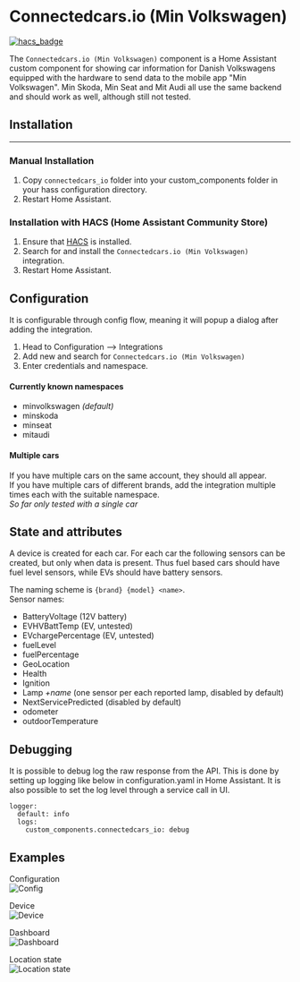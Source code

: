 
# Connectedcars.io (Min Volkswagen)

[![hacs_badge](https://img.shields.io/badge/HACS-Custom-orange.svg)](https://github.com/custom-components/hacs)

The `Connectedcars.io (Min Volkswagen)` component is a Home Assistant custom component for showing car information for Danish Volkswagens equipped with the hardware to send data to the mobile app "Min Volkswagen". 
Min Skoda, Min Seat and Mit Audi all use the same backend and should work as well, although still not tested.

## Installation
---
### Manual Installation
  1. Copy  `connectedcars_io`  folder into your custom_components folder in your hass configuration directory.
  2. Restart Home Assistant.

### Installation with HACS (Home Assistant Community Store)
  1. Ensure that [HACS](https://hacs.xyz/) is installed.
  2. Search for and install the `Connectedcars.io (Min Volkswagen)` integration.
  3. Restart Home Assistant.


## Configuration

It is configurable through config flow, meaning it will popup a dialog after adding the integration.
  1. Head to Configuration --> Integrations
  2. Add new and search for `Connectedcars.io (Min Volkswagen)` 
  3. Enter credentials and namespace.

#### Currently known namespaces
 - minvolkswagen *(default)*
 - minskoda
 - minseat
 - mitaudi

#### Multiple cars
If you have multiple cars on the same account, they should all appear.  
If you have multiple cars of different brands, add the integration multiple times each with the suitable namespace.  
*So far only tested with a single car*

## State and attributes
A device is created for each car.
For each car the following sensors can be created, but only when data is present. Thus fuel based cars should have fuel level sensors, while EVs should have battery sensors. 

The naming scheme is `{brand} {model} <name>`.  
Sensor names:
* BatteryVoltage (12V battery)
* EVHVBattTemp (EV, untested)
* EVchargePercentage (EV, untested)
* fuelLevel
* fuelPercentage
* GeoLocation
* Health
* Ignition
* Lamp *+name* (one sensor per each reported lamp, disabled by default)
* NextServicePredicted (disabled by default)
* odometer
* outdoorTemperature



## Debugging
It is possible to debug log the raw response from the API. This is done by setting up logging like below in configuration.yaml in Home Assistant. It is also possible to set the log level through a service call in UI.  

```
logger: 
  default: info
  logs: 
    custom_components.connectedcars_io: debug
```

## Examples

Configuration  
![Config](images/config.png)

Device  
![Device](images/device.png)

Dashboard  
![Dashboard](images/dashboard.png)

Location state  
![Location state](images/location_state.png)


